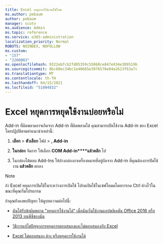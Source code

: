 ```yaml
---
title: Excel หยุดการใช่งานใช่ไหม
ms.author: pebaum
author: pebaum
manager: scotv
ms.audience: Admin
ms.topic: reference
ms.service: o365-administration
localization_priority: Normal
ROBOTS: NOINDEX, NOFOLLOW
ms.custom:
- "157"
- "2200003"
ms.openlocfilehash: 9322ebfcb2fd05359c55068ce847e934e389519b
ms.sourcegitcommit: 8bc60ec34bc1e40685e3976576e04a2623f63a7c
ms.translationtype: MT
ms.contentlocale: th-TH
ms.lasthandoff: 04/15/2021
ms.locfileid: "51804832"
---
```

# <a name="frequent-excel-crashes"></a>Excel หยุดการหยุดใช้งานบ่อยหรือไม่

Add-in ที่ผิดพลาดอาจเกิดจาก Add-in ที่ผิดพลาดได้ คุณสามารถปิดใช้งาน Add-in ของ Excel โดยปฏิบัติตามคําแนะนําเหล่านี้:
  
1. **เลือก** \> **ตัวเลือก** ไฟล์ \> **, Add-in**

2. **ในกล่อง** จัดการ ให้เลือก **COM Add-in****แล้วคลิก** ไป

3. ในกล่องโต้ตอบ Add-Ins ให้ล้างกล่องกาเครื่องหมายที่อยู่ถัดจาก Add-in ที่คุณต้องการปิดใช้งาน **แล้วคลิก** ตกลง

> [!NOTE]
> ถ้า Excel หยุดการเปิดใช้ในระหว่างการเปิดใช้ โปรดเปิดใช้ในเซฟโหมดโดยการกด Ctrl ค้างไว้ในขณะที่คุณเริ่มโปรแกรม
  
ถ้าคุณยังคงพบปัญหา ให้ดูบทความต่อไปนี้:
  
- [ฉันได้รับข้อผิดพลาด "หยุดการใช้งานได้" เมื่อฉันเริ่มใช้งานแอปพลิเคชัน Office 2016 หรือ 2013 บนพีซีของฉัน](https://support.office.com/article/52bd7985-4e99-4a35-84c8-2d9b8301a2fa.aspx)

- [วิธีการแก้ไขปัญหาการหยุดการตอบสนองและไม่ตอบสนองกับ Excel](https://support.microsoft.com/help/2758592/how-to-troubleshoot-crashing-and-not-responding-issues-with-excel)

- [Excel ไม่ตอบสนอง ค้าง หรือหยุดการใช้งานได้](https://support.office.com/article/37e7d3c9-9e84-40bf-a805-4ca6853a1ff4.aspx)
